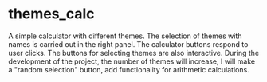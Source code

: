 # themes_calc
A simple calculator with different themes. The selection of themes with names is carried out in the right panel. The calculator buttons respond to user clicks. The buttons for selecting themes are also interactive. During the development of the project, the number of themes will increase, I will make a "random selection" button, add functionality for arithmetic calculations.
